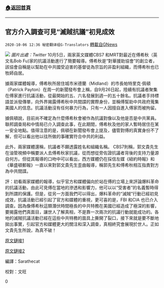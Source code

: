 ###  [:house:返回首頁](https://github.com/ourhimalayas/txt)
---

## 官方介入調查可見“滅賊抗議”初見成效
`2020-10-06 12:36 秘密翻译组G-Translators` [轉載自GNews](https://gnews.org/zh-hant/406695/)

![]()![](https://s3.amazonaws.com/gnews-media-offload/wp-content/uploads/2020/10/06122807/106-1.jpg)
*圖片出處：Twitter*
10月5日，兩家英文媒體CBS7 和MRT對最近在傅希秋（英文名Bob Fu)家的抗議活動進行了簡要報導。傅希秋是“對華援助協會”的創立者，該協會自稱是以幫助在中共國受迫害的基督徒為宗旨的非盈利組織，而傅希秋也已牧師自居。

據兩家媒體報導，傅希秋所居住城市米德蘭（Midland）的市長帕特里克·佩頓（Patrick Payton）在周一的新聞發布會上稱，自9月26日起，陸續有抗議者聚集在傅家進行抗議活動，從最開始的五、六名發展到週一的五十餘名。抗議者手持標語並派發傳單，向外界揭露傅希秋中共間諜的實際身份，並稱傅幫助中共政府蒐集美國人的信息。抗議活動沒有任何暴力行為，只有一人因擅自進入傅家而被拘留。

據佩頓說，目前尚不確定為什麼傅希秋會被作為抗議對像以及他是否是中共黨員。聯邦調查局和中情局已介入調查此事，在此期間，傅希秋及他的家人暫時居住在某一安全地點。值得注意的是，佩頓在新聞發布會上提及，儘管對傅的真實身份不了解，但可以看出他以往所做的事確實符合中共的利益。

此外，兩家媒體還稱，抗議者不願透露姓名和組織名稱。 CBS7則稱，郭文貴先生在油管視頻中稱要派人去傅希秋家抗議，從而想從旁佐證抗議者背後的支持力量源自何方。但從其報導的口吻中可以看出，西方媒體仍在採信左媒《紐約時報》和《華盛頓郵報》一直以來對郭文貴先生歪曲報導，稱郭先生和傅希秋相互指責對方為中共間諜。

評：初看兩家媒體的報導，似乎官方和媒體偏向於站在傅的立場上來評論爆料革命的抗議活動，由此可見傅在當地的滲透和影響力，他可以以“受害者”的名義暫時得到所謂的保護。但是，從另一方面我們可以得出，爆料革命的“滅賊”行動已經初見成效，抗議活動已經引起了官方和媒體的重視，更可喜的是，FBI 和CIA 也已介入調查。因為像傅希秋這類潛伏時間極長的中共特務在美國已經造成了極深的影響，要揭露他們真面目，讓世人了解真相，不是靠一次兩次的抗議行動就能成功的。各地的滅賊抗議活動已經在這些中共特務的面具上撕開了裂口，接下來就是要不斷地拋出事實，引起官方和媒體更大的關注和深入調查，真相終究會展現於世人。正如文貴先生所說，為真不破！

[原文鏈接1](https://www.cbs7.com/2020/10/05/protesters-gather-outside-china-aid-founders-home-in-midland/)

[原文鏈接2](https://www.google.com/amp/s/www.mrt.com/news/amp/Payton-Federal-agencies-are-investigating-15623403.php)

編譯：Sarathecat

校對：文旺

0
